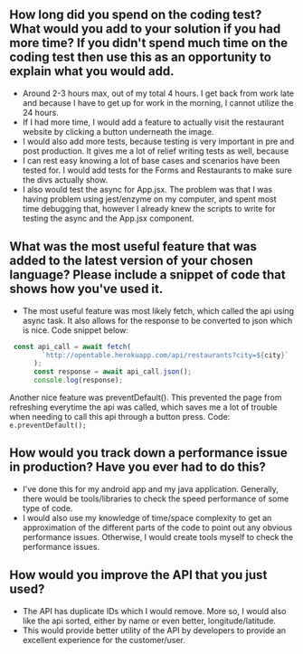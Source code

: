 ## How long did you spend on the coding test? What would you add to your solution if you had more time? If you didn't spend much time on the coding test then use this as an opportunity to explain what you would add.

- Around 2-3 hours max, out of my total 4 hours. I get back from work late and because I have to get up for work in the morning, I cannot utilize the 24 hours.
- If I had more time, I would add a feature to actually visit the restaurant website by clicking a button underneath the image.
- I would also add more tests, because testing is very important in pre and post production. It gives me a lot of relief writing tests as well, because
- I can rest easy knowing a lot of base cases and scenarios have been tested for. I would add tests for the Forms and Restaurants to make sure the divs actually show. 
- I also would test the async for App.jsx. The problem was that I was having problem using jest/enzyme on my computer, and spent most time debugging that, however I already knew the scripts to write for testing the async and the App.jsx component.

## What was the most useful feature that was added to the latest version of your chosen language? Please include a snippet of code that shows how you've used it.

- The most useful feature was most likely fetch, which called the api using async task. It also allows for the response to be converted to json which is nice. Code snippet below:

```javascript
 const api_call = await fetch(
        `http://opentable.herokuapp.com/api/restaurants?city=${city}`
      );
      const response = await api_call.json();
      console.log(response);
```

Another nice feature was preventDefault(). This prevented the page from refreshing everytime the api was called, which saves me a lot of trouble when needing to call this api through a button press. 
Code: ```e.preventDefault();```
 
## How would you track down a performance issue in production? Have you ever had to do this?

- I've done this for my android app and my java application. Generally, there would be tools/libraries to check the speed performance of some type of code. 
- I would also use my knowledge of time/space complexity to get an approximation of the different parts of the code to point out any obvious performance issues. Otherwise, I would create tools myself to check the performance issues.

## How would you improve the API that you just used?

- The API has duplicate IDs which I would remove. More so, I would also like the api sorted, either by name or even better, longitude/latitude. 
- This would provide better utility of the API by developers to provide an excellent experience for the customer/user.
